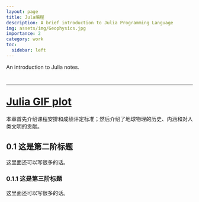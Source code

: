 ```yaml
---
layout: page
title: Jula编程
description: A brief introduction to Julia Programming Language
img: assets/img/Geophysics.jpg
importance: 2
category: work
toc:
  sidebar: left
---
```




An introduction to Julia notes.

# 


<div><h1><hr>
	<a href="/assets/julia/test.html" title="0">Julia GIF plot</a>
	</h1>
</div>

本章首先介绍课程安排和成绩评定标准；然后介绍了地球物理的历史、内涵和对人类文明的贡献。
## 0.1 这是第二阶标题
这里面还可以写很多的话。

### 0.1.1 这是第三阶标题
这里面还可以写很多的话。

